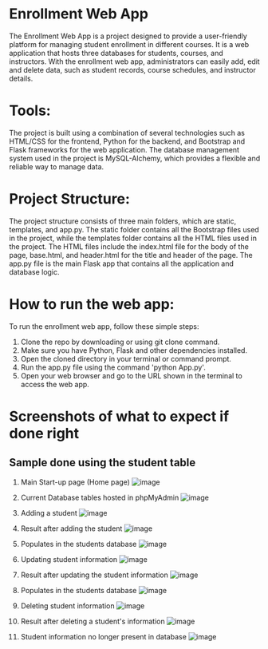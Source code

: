 # Enrollment Web App

The Enrollment Web App is a project designed to provide a user-friendly platform for managing student enrollment in different courses. It is a web application that hosts three databases for students, courses, and instructors. With the enrollment web app, administrators can easily add, edit and delete data, such as student records, course schedules, and instructor details.

# Tools:
The project is built using a combination of several technologies such as HTML/CSS for the frontend, Python for the backend, and Bootstrap and Flask frameworks for the web application. The database management system used in the project is MySQL-Alchemy, which provides a flexible and reliable way to manage data.

# Project Structure:
The project structure consists of three main folders, which are static, templates, and app.py. The static folder contains all the Bootstrap files used in the project, while the templates folder contains all the HTML files used in the project. The HTML files include the index.html file for the body of the page, base.html, and header.html for the title and header of the page. The app.py file is the main Flask app that contains all the application and database logic.

# How to run the web app:
To run the enrollment web app, follow these simple steps:

1. Clone the repo by downloading or using git clone command.
2. Make sure you have Python, Flask and other dependencies installed.
3. Open the cloned directory in your terminal or command prompt.
4. Run the app.py file using the command 'python App.py'.
5. Open your web browser and go to the URL shown in the terminal to access the web app.


# Screenshots of what to expect if done right
## Sample done using the student table

1. Main Start-up page (Home page)
![image](https://user-images.githubusercontent.com/101886444/224118584-7651ff31-1fdb-4ed3-88f4-170b4ec6450d.png)


2. Current Database tables hosted in phpMyAdmin
![image](https://user-images.githubusercontent.com/101886444/224118820-b05f01fe-dc46-416b-bb52-11c5f572bb35.png)


3. Adding a student
![image](https://user-images.githubusercontent.com/101886444/224119468-8895061b-b4a8-46dc-a6ee-b3fd30d4b0c6.png)


4. Result after adding the student
![image](https://user-images.githubusercontent.com/101886444/224119725-e1c1cd2a-1b31-436d-ac8b-de1d7aa294b6.png)


5. Populates in the students database
![image](https://user-images.githubusercontent.com/101886444/224119996-99a135f5-6ed9-4ed6-b8fc-71bda963ef60.png)


6. Updating student information
![image](https://user-images.githubusercontent.com/101886444/224120405-466cbc51-8f38-4dc6-8c86-1d72d3cf3c28.png)


7. Result after updating the student information
![image](https://user-images.githubusercontent.com/101886444/224120807-b81d9b04-bf78-49cb-808f-6c59b7964e75.png)


8. Populates in the students database
![image](https://user-images.githubusercontent.com/101886444/224123501-b002a997-c0ca-4352-ac84-8d939b948f89.png)


9. Deleting student information
![image](https://user-images.githubusercontent.com/101886444/224123847-12365ef2-5e16-415f-b4a0-02032ccc1a3f.png)


10. Result after deleting a student's information
![image](https://user-images.githubusercontent.com/101886444/224124014-5692efba-3a75-4739-8565-9bce3377d36d.png)


11. Student information no longer present in database
![image](https://user-images.githubusercontent.com/101886444/224124269-0ca1b7c1-78f1-4283-98f5-6df6b0a60937.png)
